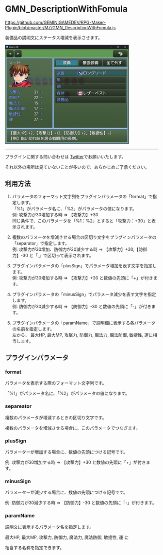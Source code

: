 # GMN_DescriptionWithFomula

https://github.com/GEMINIGAMEDEV/RPG-Maker-Plugin/blob/master/MZ/GMN_DescriptionWithFomula.js

装備品の説明文にステータス増減を表示させます。

![利用例1](./GMN_DescriptionWithFomula/example.1.jpg)

---

プラグインに関する問い合わせは [Twitter](https://twitter.com/gemini_gamedev)でお願いいたします。

それ以外の場所は見ていないことが多いので、あらかじめご了承ください。

## 利用方法


1. パラメータのフォーマット文字列をプラグインパラメータの「format」で指定します。
<br>「%1」がパラメータ名に、「%2」がパラメータの値になります。
<br>例: 攻撃力が30増加する時 => 【攻撃力】+30
<br>同じ条件で、このパラメータを「%1：%2」とすると「攻撃力：+30」と表示されます。

2. 複数のパラメータを増減させる場合の区切り文字をプラグインパラメータの「separator」で指定します。
<br>例: 攻撃力が30増加、防御力が30減少する時 => 【攻撃力】+30,【防御力】-30 と「,」で区切って表示されます。

3. プラグインパラメータの「plusSign」でパラメータ増加を表す文字を指定します。
<br>例: 攻撃力が30増加する時 => 【攻撃力】+30 と数値の先頭に「+」が付きます。

4. プラグインパラメータの「minusSign」でパラメータ減少を表す文字を指定します。
<br>例: 防御力が30減少する時 => 【防御力】-30 と数値の先頭に「-」が付きます。

5. プラグインパラメータの「paramName」で説明欄に表示する各パラメータの名前を指定します。
<br>左から、 最大HP, 最大MP, 攻撃力, 防御力, 魔法力, 魔法防御, 敏捷性, 運に相当します。

## プラグインパラメータ

### format

パラメータを表示する際のフォーマット文字列です。

「%1」がパラメータ名に、「%2」がパラメータの値になります。

### separeator
複数のパラメータが増減するときの区切り文字です。

複数のパラメータを増減させる場合に、このパラメータでつなぎます。

### plusSign
パラメーターが増加する場合に、数値の先頭につける記号です。

例: 攻撃力が30増加する時 => 【攻撃力】+30 と数値の先頭に「+」が付きます。

### minusSign
パラメーターが減少する場合に、数値の先頭につける記号です。

例: 防御力が30減少する時 => 【防御力】-30 と数値の先頭に「-」が付きます。

### paramName
説明文に表示するパラメータ名を指定します。

最大HP, 最大MP, 攻撃力, 防御力, 魔法力, 魔法防御, 敏捷性, 運 に

相当する名称を指定できます。